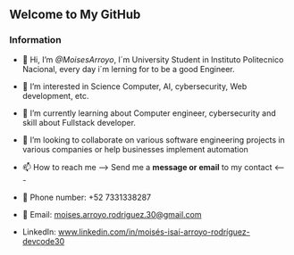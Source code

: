 ## Welcome to My GitHub
### Information
- 👋 Hi, I’m *@MoisesArroyo*, I´m University Student in Instituto Politecnico Nacional, every day i´m lerning for to be a good Engineer.
- 👀 I’m interested in Science Computer, AI, cybersecurity, Web development, etc.
- 🌱 I’m currently learning about Computer engineer, cybersecurity and skill about Fullstack developer. 
- 💞️ I’m looking to collaborate on various software engineering projects in various companies or help businesses implement automation

- 📫 How to reach me --> Send me a **message or email** to my contact <---

- 📱 Phone number: +52 7331338287 

- 📧 Email: moises.arroyo.rodriguez.30@gmail.com

-  LinkedIn: www.linkedin.com/in/moisés-isaí-arroyo-rodríguez-devcode30

<!---
MoisesArroyo/MoisesArroyo is a ✨ special ✨ repository because its `README.md` (this file) appears on your GitHub profile.
You can click the Preview link to take a look at your changes.
--->
